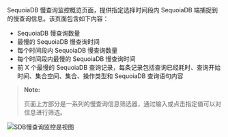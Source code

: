 [^_^]:
     目录名称：SequoiaDB慢查询监控概览

SequoiaDB 慢查询监控概览页面，提供指定选择时间段内 SequoiaDB 端捕捉到的慢查询信息。该页面包含如下内容：

- SequoiaDB 慢查询数量
- 最慢的 SequoiaDB 慢查询时间
- 每个时间段内 SequoiaDB 慢查询数量
- 每个时间段内最慢的 SequoiaDB 慢查询时间
- 前 X 个最慢的 SequoiaDB 查询记录，每条记录包括查询已经耗时、查询开始时间、集合空间、集合、操作类型和 SequoiaDB 查询语句内容

> **Note:**
>
> 页面上方部分是一系列的慢查询信息筛选器，通过输入或点击指定值可以对信息进行筛选。

![SDB慢查询监控是视图][sequoiaperf_sdb_slowquery_overview]





[^_^]:
    本文使用的所有引用及链接

[sequoiaperf_sdb_slowquery_overview]:images/SequoiaPerf/Slowquery_Monitor/sequoiaperf_sdb_slowquery_overview.png

